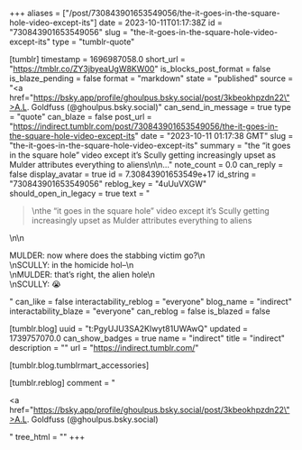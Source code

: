 +++
aliases = ["/post/730843901653549056/the-it-goes-in-the-square-hole-video-except-its"]
date = 2023-10-11T01:17:38Z
id = "730843901653549056"
slug = "the-it-goes-in-the-square-hole-video-except-its"
type = "tumblr-quote"

[tumblr]
timestamp = 1696987058.0
short_url = "https://tmblr.co/ZY3jbyeaUgW8KW00"
is_blocks_post_format = false
is_blaze_pending = false
format = "markdown"
state = "published"
source = "<a href=\"https://bsky.app/profile/ghoulpus.bsky.social/post/3kbeokhpzdn22\">A.L. Goldfuss (@ghoulpus.bsky.social)</a>"
can_send_in_message = true
type = "quote"
can_blaze = false
post_url = "https://indirect.tumblr.com/post/730843901653549056/the-it-goes-in-the-square-hole-video-except-its"
date = "2023-10-11 01:17:38 GMT"
slug = "the-it-goes-in-the-square-hole-video-except-its"
summary = "the “it goes in the square hole” video except it’s Scully getting increasingly upset as Mulder attributes everything to aliens\n\n..."
note_count = 0.0
can_reply = false
display_avatar = true
id = 7.30843901653549e+17
id_string = "730843901653549056"
reblog_key = "4uUuVXGW"
should_open_in_legacy = true
text = "<blockquote><p>\nthe &ldquo;it goes in the square hole&rdquo; video except it&rsquo;s Scully getting increasingly upset as Mulder attributes everything to aliens</p></blockquote>\n\n<p>MULDER: now where does the stabbing victim go?\n<br/>\nSCULLY: in the homicide hol&ndash;\n<br/>\nMULDER: that&rsquo;s right, the alien hole\n<br/>\nSCULLY: 😭</p>"
can_like = false
interactability_reblog = "everyone"
blog_name = "indirect"
interactability_blaze = "everyone"
can_reblog = false
is_blazed = false

[tumblr.blog]
uuid = "t:PgyUJU3SA2Klwyt81UWAwQ"
updated = 1739757070.0
can_show_badges = true
name = "indirect"
title = "indirect"
description = ""
url = "https://indirect.tumblr.com/"

[tumblr.blog.tumblrmart_accessories]

[tumblr.reblog]
comment = "<p><a href=\"https://bsky.app/profile/ghoulpus.bsky.social/post/3kbeokhpzdn22\">A.L. Goldfuss (@ghoulpus.bsky.social)</a></p>"
tree_html = ""
+++
